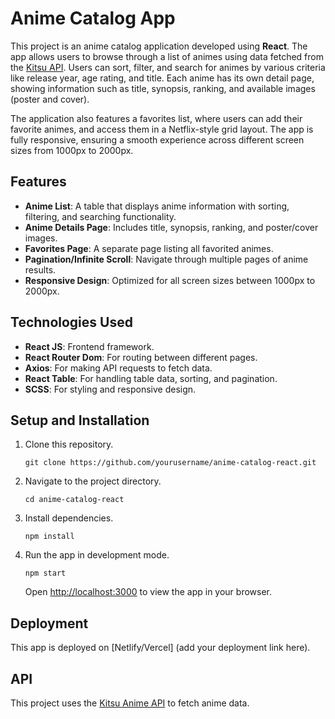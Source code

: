 # Anime Catalog App

This project is an anime catalog application developed using **React**. The app allows users to browse through a list of animes using data fetched from the [Kitsu API](https://kitsu.docs.apiary.io/#reference/anime). Users can sort, filter, and search for animes by various criteria like release year, age rating, and title. Each anime has its own detail page, showing information such as title, synopsis, ranking, and available images (poster and cover).

The application also features a favorites list, where users can add their favorite animes, and access them in a Netflix-style grid layout. The app is fully responsive, ensuring a smooth experience across different screen sizes from 1000px to 2000px.

## Features

- **Anime List**: A table that displays anime information with sorting, filtering, and searching functionality.
- **Anime Details Page**: Includes title, synopsis, ranking, and poster/cover images.
- **Favorites Page**: A separate page listing all favorited animes.
- **Pagination/Infinite Scroll**: Navigate through multiple pages of anime results.
- **Responsive Design**: Optimized for all screen sizes between 1000px to 2000px.

## Technologies Used

- **React JS**: Frontend framework.
- **React Router Dom**: For routing between different pages.
- **Axios**: For making API requests to fetch data.
- **React Table**: For handling table data, sorting, and pagination.
- **SCSS**: For styling and responsive design.

## Setup and Installation

1. Clone this repository.
   ```
   git clone https://github.com/yourusername/anime-catalog-react.git
   ```
2. Navigate to the project directory.
   ```
   cd anime-catalog-react
   ```
3. Install dependencies.
   ```
   npm install
   ```
4. Run the app in development mode.
   ```
   npm start
   ```
   Open [http://localhost:3000](http://localhost:3000) to view the app in your browser.

## Deployment

This app is deployed on [Netlify/Vercel] (add your deployment link here).

## API

This project uses the [Kitsu Anime API](https://kitsu.docs.apiary.io/#reference/anime) to fetch anime data.
